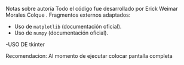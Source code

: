 Notas sobre autoría
Todo el código fue desarrollado por Erick Weimar Morales Colque . 
Fragmentos externos adaptados:
- Uso de `matplotlib` (documentación oficial).
- Uso de `numpy` (documentación oficial).

-USO DE  tkinter 

 Recomendacion: Al momento de ejecutar colocar pantalla completa

